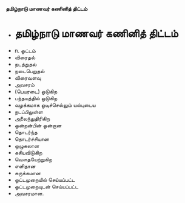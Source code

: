 **தமிழ்நாடு மாணவர் கணினித் திட்டம்**
- # தமிழ்நாடு மாணவர் கணினித் திட்டம்
- n. ஓட்டம்
- விரைதல்
- நடத்துதல்
- நடைபெறுதல்
- விரைவளவு
- அவசரம்
- (பெயரடை) ஓடுகிற
- பந்தயத்தில் ஓடுகிற
- வழக்கமாக ஓடிச்செல்லும் யல்புடைய
- நடப்பிலுள்ள
- அலைந்துதிரிகிற
- ஒன்றன்பின் ஒன்றான
- தொடர்ந்த
- தொடர்ச்சியான
- ஒழுகலான
- கசியவிடுகிற
- வௌதயேற்றுகிற
- எளிதான
- சுருக்கமான
- ஓட்டமுறையில் செய்யப்பட்ட
- ஓட்டமுறையுடன் செய்யப்பட்ட
- அவசரமான.

